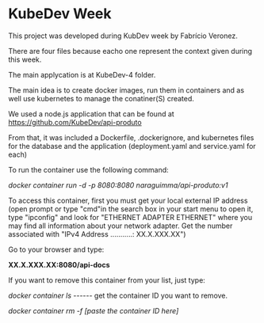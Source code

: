  # **KubeDev Week**
 
 This project was developed during KubDev week by Fabrício Veronez. 
 
 There are four files because eacho one represent the context given during this week. 
 
 The main applycation is at KubeDev-4 folder.
 
 The main idea is to create docker images, run them in containers and as well use kubernetes to manage the conatiner(S) created. 
 
 We used a node.js application that can be found at https://github.com/KubeDev/api-produto
 
 From that, it was included a Dockerfile, .dockerignore, and kubernetes files for the database and the application (deployment.yaml and service.yaml for each)
 
 To run the container use the following command:
 
 
 *docker container run -d -p 8080:8080 naraguimma/api-produto:v1*
 
 
 To access this container, first you must get your local external IP address (open prompt or type "cmd"in the search box in your start menu to open it, type "ipconfig" and look for "ETHERNET ADAPTER ETHERNET" where you may find all information about your network adapter. Get the number associated with "IPv4 Address ...........: XX.X.XXX.XX")
 
 Go to your browser and type: 
 
 
 
 **XX.X.XXX.XX:8080/api-docs**
 
 
 If you want to remove this container from your list, just type: 
 
 *docker container ls*  ------ get the container ID you want to remove.
 
 
 *docker container rm -f  [paste the container ID here]*
 
 
